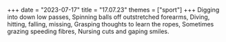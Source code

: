 +++
date = "2023-07-17"
title = "17.07.23"
themes = ["sport"]
+++
Digging into down low passes,
Spinning balls off outstretched forearms,
Diving, hitting, falling, missing,
Grasping thoughts to learn the ropes, 
Sometimes grazing speeding fibres,
Nursing cuts and gaping smiles.
